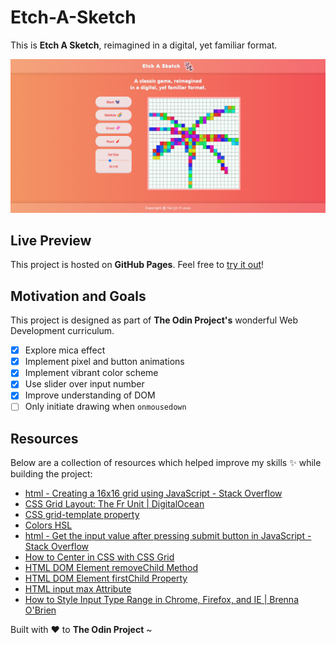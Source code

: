 # Etch-A-Sketch

This is **Etch A Sketch**, reimagined in a digital, yet familiar format.

![etch-a-sketch](./images/etch-a-sketch.png)

## Live Preview

This project is hosted on **GitHub Pages**. Feel free to [try it out](https://raineedust.github.io/etch-a-sketch/)!

## Motivation and Goals

This project is designed as part of **The Odin Project's** wonderful Web Development curriculum.

- [x] Explore mica effect
- [x] Implement pixel and button animations
- [x] Implement vibrant color scheme
- [x] Use slider over input number
- [x] Improve understanding of DOM
- [ ] Only initiate drawing when `onmousedown`

## Resources

Below are a collection of resources which helped improve my skills :sparkles: while building the project:

- [html - Creating a 16x16 grid using JavaScript - Stack Overflow](https://stackoverflow.com/questions/57550082/creating-a-16x16-grid-using-javascript)
- [CSS Grid Layout: The Fr Unit | DigitalOcean](https://www.digitalocean.com/community/tutorials/css-css-grid-layout-fr-unit)
- [CSS grid-template property](https://www.w3schools.com/cssref/pr_grid-template.asp)
- [Colors HSL](https://www.w3schools.com/colors/colors_hsl.asp)
- [html - Get the input value after pressing submit button in JavaScript - Stack Overflow](https://stackoverflow.com/questions/56923127/get-the-input-value-after-pressing-submit-button-in-javascript)
- [How to Center in CSS with CSS Grid](https://coryrylan.com/blog/how-to-center-in-css-with-css-grid)
- [HTML DOM Element removeChild Method](https://www.w3schools.com/jsref/met_node_removechild.asp)
- [HTML DOM Element firstChild Property](https://www.w3schools.com/jsref/prop_node_firstchild.asp)
- [HTML input max Attribute](https://www.w3schools.com/tags/att_input_max.asp)
- [How to Style Input Type Range in Chrome, Firefox, and IE | Brenna O'Brien](https://brennaobrien.com/blog/2014/05/style-input-type-range-in-every-browser.html)

Built with :heart: to **The Odin Project** ~
